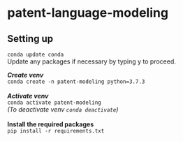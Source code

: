 # patent-language-modeling

## Setting up</br>
`conda update conda` </br>
Update any packages if necessary by typing y to proceed.</br>

***Create venv***</br>
`conda create -n patent-modeling python=3.7.3` </br> </br>
***Activate venv***</br>
`conda activate patent-modeling` </br>
*(To deactivate venv `conda deactivate`)* </br> </br>
**Install the required packages**</br>
`pip install -r requirements.txt`</br>

